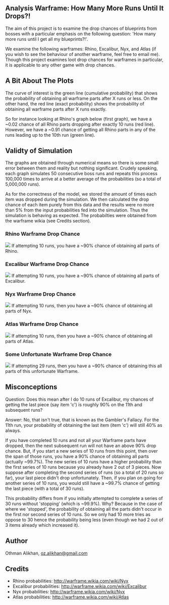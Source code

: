 Analysis Warframe: How Many More Runs Until It Drops?!
------------------------------------------------------
The aim of this project is to examine the drop chances of blueprints from bosses
with a particular emphasis on the following question: 'How many more runs
until I get all my blueprints?!'.

We examine the following warframes: Rhino, Excalibur, Nyx, and Atlas (if you
wish to see the behaviour of another warframe, feel free to email me).
Though this project examines loot drop chances for warframes in particular, it
is applicable to any other game with drop chances.


A Bit About The Plots
---------------------
The curve of interest is the green line (cumulative probability) that shows
the probability of obtaining all warframe parts after X runs or less. On the
other hand, the red line (exact probability) shows the probability of obtaining
all warframe parts after X runs exactly.

So for instance looking at Rhino's graph below (first graph), we have a ~0.02
chance of all Rhino parts dropping after exactly 10 runs (red line). However,
we have a ~0.91 chance of getting all Rhino parts in any of the runs leading
up to the 10th run (green line).


Validty of Simulation
---------------------
The graphs are obtained through numerical means so there is some small error
between them and reality but nothing significant. Crudely speaking, each graph
simulates 50 consecutive boss runs and repeats this process 100,000 times to
arrive at a better average of the probabilities (so a total of 5,000,000 runs).

As for the correctness of the model, we stored the amount of times each item
was dropped during the simulation. We then calculated the drop chance of each
item purely from this data and the results were no more than 5% from the
input probabilities fed into the simulation. Thus the simulation is behaving
as expected. The probabilties were obtained from the warframe wikia (see Credits
section).


### Rhino Warframe Drop Chance
![](plot_rhino.png)
If attempting 10 runs, you have a ~90% chance of obtaining all parts of Rhino.

### Excalibur Warframe Drop Chance
![](plot_excalibur.png)
If attempting 10 runs, you have a ~90% chance of obtaining all parts of Excalibur.

### Nyx Warframe Drop Chance
![](plot_nyx.png)
If attempting 10 runs, then you have a ~90% chance of obtaining all parts of Nyx.

### Atlas Warframe Drop Chance
![](plot_nyx.png)
If attempting 10 runs, then you have a ~90% chance of obtaining all parts of Atlas.

### Some Unfortunate Warframe Drop Chance
![](plot_unfortunate.png)
If attempting 29 runs, then you have a ~90% chance of obtaining this all parts of this unfortunate Warframe.


Misconceptions
--------------
Question: Does this mean after I do 10 runs of Excalibur, my chances of
getting the last piece (say item 'c') is roughly 90% on the 11th and subsequent
runs?

Answer: No, that isn't true, that is known as the Gambler's Fallacy. For the
11th run, your probability of obtaining the last item (item 'c') will still
40% as always.

If you have completed 10 runs and not all your Warframe parts have dropped,
then the next subsequent run will not have an above 90% drop chance. But, if
you start a new series of 10 runs from this point, then over the span of
those runs, you have a 90% chance of obtaining all parts (actually ~99.7%).
The new series of 10 runs have a higher probability than the first series of 10
runs because you already have 2 out of 3 pieces. Now suppose after completing
the second series of runs (so a total of 20 runs so far), your last piece didn't
drop unfortunately. Then, if you plan on going for another series of 10
runs, you would still have a ~99.7% chance of getting the last piece (with a
total of 30 runs).

This probability differs from if you initially attempted to complete a series
of 30 runs without 'stopping' (which is ~99.9%). Why? Because in the case of
where we 'stopped', the probability of obtaining all the parts didn't occur in
the first nor second series of 10 runs. So we only had 10 more tries as oppose
to 30 hence the probability being less (even though we had 2 out of 3 items
already which increased it).


Author
-------
Othman Alikhan, oz.alikhan@gmail.com


Credits
--------
- Rhino probabilities: http://warframe.wikia.com/wiki/Nyx
- Excalibur probabilities: http://warframe.wikia.com/wiki/Excalibur
- Nyx probabilities: http://warframe.wikia.com/wiki/Nyx
- Atlas probabilities: http://warframe.wikia.com/wiki/Atlas
